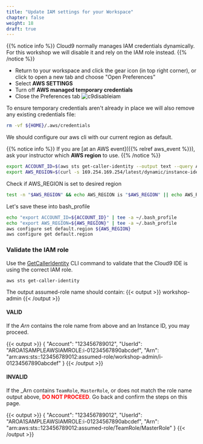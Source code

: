 ```yaml
---
title: "Update IAM settings for your Workspace"
chapter: false
weight: 18
draft: true
---
```


{{% notice info %}}
Cloud9 normally manages IAM credentials dynamically. For this workshop we will disable it and rely on the IAM role instead.
{{% /notice %}}

- Return to your workspace and click the gear icon (in top right corner), or click to open a new tab and choose "Open Preferences"
- Select **AWS SETTINGS**
- Turn off **AWS managed temporary credentials**
- Close the Preferences tab
![c9disableiam](/images/c9disableiam.png)

To ensure temporary credentials aren't already in place we will also remove
any existing credentials file:
```sh
rm -vf ${HOME}/.aws/credentials
```

We should configure our aws cli with our current region as default.

{{% notice info %}}
If you are [at an AWS event]({{% relref aws_event %}}), ask your instructor which **AWS region** to use.
{{% /notice %}}

```sh
export ACCOUNT_ID=$(aws sts get-caller-identity --output text --query Account)
export AWS_REGION=$(curl -s 169.254.169.254/latest/dynamic/instance-identity/document | jq -r '.region')
```

Check if AWS_REGION is set to desired region
```sh
test -n "$AWS_REGION" && echo AWS_REGION is "$AWS_REGION" || echo AWS_REGION is not set
```
 
Let's save these into bash_profile
```sh
echo "export ACCOUNT_ID=${ACCOUNT_ID}" | tee -a ~/.bash_profile
echo "export AWS_REGION=${AWS_REGION}" | tee -a ~/.bash_profile
aws configure set default.region ${AWS_REGION}
aws configure get default.region
```

### Validate the IAM role

Use the [GetCallerIdentity](https://docs.aws.amazon.com/cli/latest/reference/sts/get-caller-identity.html) CLI command to validate that the Cloud9 IDE is using the correct IAM role.

```
aws sts get-caller-identity

```

<!--
First, get the IAM role name from the AWS CLI.
```bash
INSTANCE_PROFILE_NAME=`basename $(aws ec2 describe-instances --filters Name=tag:Name,Values=aws-cloud9-${C9_PROJECT}-${C9_PID} | jq -r '.Reservations[0].Instances[0].IamInstanceProfile.Arn' | awk -F "/" "{print $2}")`
aws iam get-instance-profile --instance-profile-name $INSTANCE_PROFILE_NAME --query "InstanceProfile.Roles[0].RoleName" --output text
```
-->

The output assumed-role name should contain:
{{< output >}}
workshop-admin
{{< /output >}}

#### VALID

If the _Arn_ contains the role name from above and an Instance ID, you may proceed.

{{< output >}}
{
    "Account": "123456789012",
    "UserId": "AROA1SAMPLEAWSIAMROLE:i-01234567890abcdef",
    "Arn": "arn:aws:sts::123456789012:assumed-role/workshop-admin/i-01234567890abcdef"
}
{{< /output >}}

#### INVALID

If the _Arn contains `TeamRole`, `MasterRole`, or does not match the role name output above, <span style="color: red;">**DO NOT PROCEED**</span>. Go back and confirm the steps on this page.

{{< output >}}
{
    "Account": "123456789012",
    "UserId": "AROA1SAMPLEAWSIAMROLE:i-01234567890abcdef",
    "Arn": "arn:aws:sts::123456789012:assumed-role/TeamRole/MasterRole"
}
{{< /output >}}